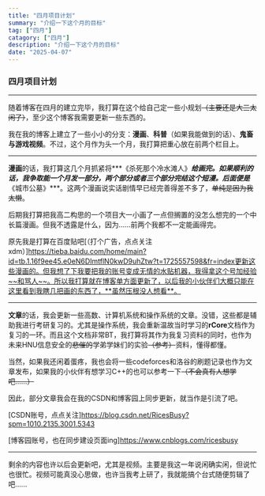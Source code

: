 ```yaml
---
title: "四月项目计划"
summary: "介绍一下这个月的目标"
tag: ["四月"]
catagory: ["四月"]
description: "介绍一下这个月的目标"
date: "2025-04-07"
---
```


### 四月项目计划

---

随着博客在四月的建立完毕，我打算在这个给自己定一些小规划~~（主要还是大三太闲了）~~，至少这个博客我需要更新一些东西的。

我在我的博客上建立了一些小小的分支：**漫画**、**科普**（如果我能做到的话）、**鬼畜与游戏视频**。不过，这个月作为头一个月，我打算把重心放在前两个栏目上。

---

**漫画**的话，我打算这几个月抓紧将***《杀死那个冷水滩人》***给画完。如果顺利的话，我争取能一个月发一部分，两个部分或者三个部分完结这个短漫。后面便是***《城市公墓》***。这两个漫画说实话剧情早已经完善得差不多了，~~单纯是因为我太懒~~。

后期我打算把我高二构思的一个项目大一小画了一点但搁置的没怎么想完的一个中长篇漫画。但我不透露是什么，因为……前两个我都不一定能画得完。

原先我是打算在百度贴吧[（打个广告，点点关注xdm）]https://tieba.baidu.com/home/main?id=tb.1.16f9ee45.e0eN6DImtflN0kwD9uhZtw?t=1725557598&fr=index更新这些漫画的。但我想了下我要把我的账号变成无情的水贴机器，我得拿这个号加经验~~和骂人~~。所以我打算就在博客单方面更新了，以后我的小伙伴们大概只能在这里看到我瞎几把画的东西了，**虽然压根没人想看**。

---

**文章**的话，我会更新一些高数、计算机系统和操作系统的文章。没错，这些都是辅助我进行考研复习的。尤其是操作系统，我会重新温故当时学习的**rCore**文档作为复习的一环。而且这个文档非常BT，我打算将其作为我复习资料的同时，也作为未来HNU信息安全的~~悲催的~~学弟学妹们的实验~~（参考）~~资料，懂得都懂。

当然，如果我还闲着蛋疼，我也会将一些codeforces和洛谷的刷题记录也作为文章发布，如果我的小伙伴有想学习C++的也可以参考一下~~（不会真有人想学吧……）~~

因此，部分文章我会在我的CSDN和博客园上同步更新，就当作是引流了吧。

[CSDN账号，点点关注]https://blog.csdn.net/RicesBusy?spm=1010.2135.3001.5343

[博客园账号，也在同步建设页面ing]https://www.cnblogs.com/ricesbusy

---

剩余的内容也许以后会更新吧，尤其是视频。主要是我这一年说闲确实闲，但说忙也很忙。视频可能真没心思做，也许当我考上研了，我就能搞个台式随便剪辑了吧……